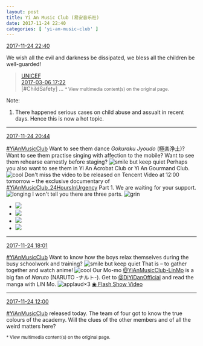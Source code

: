 ```yaml
---
layout: post
title: Yi An Music Club (易安音乐社)
date: 2017-11-24 22:40
categories: [ 'yi-an-music-club' ]
---
```


<div class="weibo-info">
  <a href="https://weibo.com/6094546964/FwCnWvXu9">2017-11-24 22:40</a>
</div>

We wish all the evil and darkness be dissipated, we bless all the children be well-guarded!

<!-- more -->

> <div class="weibo-post-name">
>   <a href="https://weibo.com/unicefchina">UNICEF</a>
> </div>
> <div class="weibo-info">
>   <a href="https://weibo.com/1749268803/EyymL8kdb">2017-03-06 17:22</a>
> </div>
> [#ChildSafety] …  
> <small>* View multimedia content(s) on the original page.</small>

Note:
1. There happened serious cases on child abuse and assualt in recent days. Hence this is now a hot topic.

---

<div class="weibo-info">
  <a href="https://weibo.com/6094546964/FwBD20cRs">2017-11-24 20:44</a>
</div>

[#YiAnMusicClub](https://weibo.com/p/100808beae2e3e05b17b64f63ebedca39f19b2/super_index) Want to see them dance *Gokuraku Jyoudo* (極楽浄土)? Want to see them practise singing with affection to the mobile? Want to see them rehearse earnestly before staging? ![smile but keep quiet](http://img.t.sinajs.cn/t4/appstyle/expression/ext/normal/3a/moren_xiaoerbuyu_org.png) Perhaps you also want to see them in Yi An Acrobat Club or Yi An Gourmand Club. ![cool](https://img.t.sinajs.cn/t4/appstyle/expression/ext/normal/8a/pcmoren_cool2017_org.png) Don't miss the video to be released on Tencent Video at 12:00 tomorrow – the exclusive documentary of [#YiAnMusicClub_24HoursInUrgency](https://weibo.com/p/100808dc2c219134fe9c3640e72c4d04f4aa27) Part 1. We are waiting for your support. ![longing](http://img.t.sinajs.cn/t4/appstyle/expression/ext/normal/37/moren_chongjing_org.png) I won't tell you there are three parts. ![grin](http://img.t.sinajs.cn/t4/appstyle/expression/ext/normal/50/pcmoren_huaixiao_org.png)

<ul class="weibo-pic-list-2">
  <li class="weibo-pic">
    <a href="https://wx4.sinaimg.cn/mw690/006Es64Aly1fltg7knxsvj31kw11xb2f.jpg"><img src="http://wx4.sinaimg.cn/thumb150/006Es64Aly1fltg7knxsvj31kw11xb2f.jpg" /></a>
  </li>
  <li class="weibo-pic">
    <a href="https://wx3.sinaimg.cn/mw690/006Es64Aly1fltg7fzgnaj31kw11yu0x.jpg"><img src="http://wx3.sinaimg.cn/thumb150/006Es64Aly1fltg7fzgnaj31kw11yu0x.jpg" /></a>
  </li>
  <li class="weibo-pic">
    <a href="http://wx2.sinaimg.cn/large/006Es64Aly1fltg8r0ifrg30xa0ir1kx.gif"><img src="http://wx2.sinaimg.cn/thumb150/006Es64Aly1fltg8r0ifrg30xa0ir1kx.gif" /></a>
  </li>
  <li class="weibo-pic">
    <a href="http://wx2.sinaimg.cn/large/006Es64Aly1fltg9mreq6g30xa0irhdt.gif"><img src="http://wx2.sinaimg.cn/thumb150/006Es64Aly1fltg9mreq6g30xa0irhdt.gif" /></a>
  </li>
</ul>

---

<div class="weibo-info">
  <a href="https://weibo.com/6094546964/FwAyIdKNW">2017-11-24 18:01</a>
</div>

[#YiAnMusicClub](https://weibo.com/p/100808beae2e3e05b17b64f63ebedca39f19b2/super_index) Want to know how the boys relax themselves during the busy schoolwork and training? ![smile but keep quiet](http://img.t.sinajs.cn/t4/appstyle/expression/ext/normal/3a/moren_xiaoerbuyu_org.png) That is – to gather together and watch anime! ![cool](http://img.t.sinajs.cn/t4/appstyle/expression/ext/normal/8a/pcmoren_cool2017_org.png) Our Mo-mo [@YiAnMusicClub-LinMo](http://weibo.com/u/6108312042) is a big fan of *Naruto* (NARUTO -ナルト-). Get to [@DiYiDanOfficial](https://weibo.com/diyidan) and read the manga with LIN Mo. ![applaud](https://img.t.sinajs.cn/t4/appstyle/expression/ext/normal/36/gza_org.gif)×3 [◉ Flash Show Video](https://www.miaopai.com/show/aZW05QEV0FjfINwuYQpu7naGAJKdHktuVMnoqA__.htm)

---

<div class="weibo-info">
  <a href="https://weibo.com/6094546964/FwycaalNE">2017-11-24 12:00</a>
</div>

[#YiAnMusicClub](https://weibo.com/p/100808beae2e3e05b17b64f63ebedca39f19b2/super_index) released today. The team of four got to know the true colours of the academy. Will the clues of the other members and of all the weird matters here?

<small>* View multimedia content(s) on the original page.</small>
